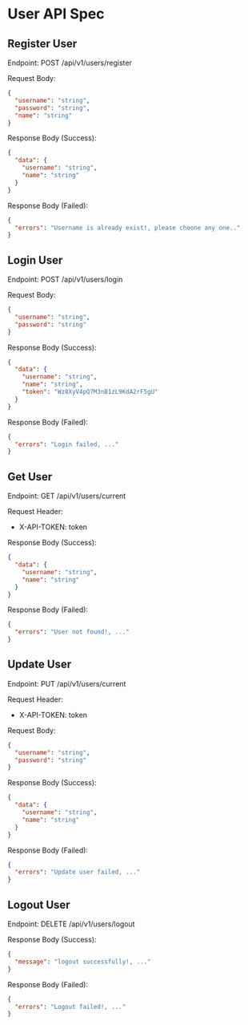 # User API Spec

## Register User

Endpoint: POST /api/v1/users/register

Request Body:

```json
{
  "username": "string",
  "password": "string",
  "name": "string"
}
```

Response Body (Success):

```json
{
  "data": {
    "username": "string",
    "name": "string"
  }
}
```

Response Body (Failed):

```json
{
  "errors": "Username is already exist!, please choone any one.."
}
```

## Login User

Endpoint: POST /api/v1/users/login

Request Body:

```json
{
  "username": "string",
  "password": "string"
}
```

Response Body (Success):

```json
{
  "data": {
    "username": "string",
    "name": "string",
    "token": "Wz8XyV4pQ7M3nB1zL9KdA2rF5gU"
  }
}
```

Response Body (Failed):

```json
{
  "errors": "Login failed, ..."
}
```

## Get User

Endpoint: GET /api/v1/users/current

Request Header:

- X-API-TOKEN: token

Response Body (Success):

```json
{
  "data": {
    "username": "string",
    "name": "string"
  }
}
```

Response Body (Failed):

```json
{
  "errors": "User not found!, ..."
}
```

## Update User

Endpoint: PUT /api/v1/users/current

Request Header:

- X-API-TOKEN: token

Request Body:

```json
{
  "username": "string",
  "password": "string"
}
```

Response Body (Success):

```json
{
  "data": {
    "username": "string",
    "name": "string"
  }
}
```

Response Body (Failed):

```json
{
  "errors": "Update user failed, ..."
}
```

## Logout User

Endpoint: DELETE /api/v1/users/logout

Response Body (Success):

```json
{
  "message": "logout successfully!, ..."
}
```

Response Body (Failed):

```json
{
  "errors": "Logout failed!, ..."
}
```
